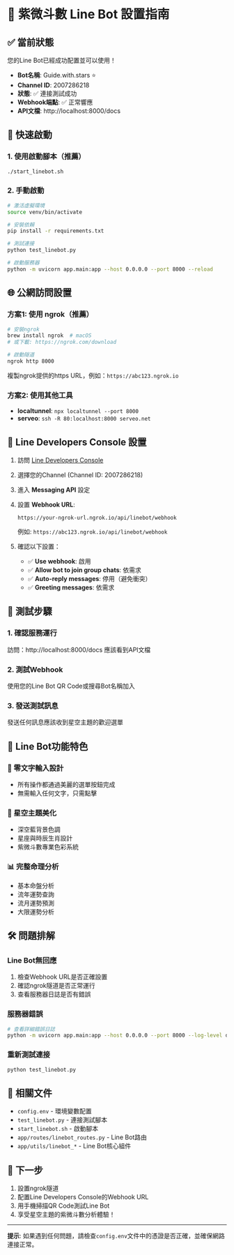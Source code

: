 # 🌌 紫微斗數 Line Bot 設置指南

## ✅ 當前狀態
您的Line Bot已經成功配置並可以使用！

- **Bot名稱**: Guide.with.stars ⭐
- **Channel ID**: 2007286218
- **狀態**: ✅ 連接測試成功
- **Webhook端點**: ✅ 正常響應
- **API文檔**: http://localhost:8000/docs

## 🚀 快速啟動

### 1. 使用啟動腳本（推薦）
```bash
./start_linebot.sh
```

### 2. 手動啟動
```bash
# 激活虛擬環境
source venv/bin/activate

# 安裝依賴
pip install -r requirements.txt

# 測試連接
python test_linebot.py

# 啟動服務器
python -m uvicorn app.main:app --host 0.0.0.0 --port 8000 --reload
```

## 🌐 公網訪問設置

### 方案1: 使用 ngrok（推薦）
```bash
# 安裝ngrok
brew install ngrok  # macOS
# 或下載: https://ngrok.com/download

# 啟動隧道
ngrok http 8000
```

複製ngrok提供的https URL，例如：`https://abc123.ngrok.io`

### 方案2: 使用其他工具
- **localtunnel**: `npx localtunnel --port 8000`
- **serveo**: `ssh -R 80:localhost:8000 serveo.net`

## 📱 Line Developers Console 設置

1. 訪問 [Line Developers Console](https://developers.line.biz/console/)
2. 選擇您的Channel (Channel ID: 2007286218)
3. 進入 **Messaging API** 設定
4. 設置 **Webhook URL**:
   ```
   https://your-ngrok-url.ngrok.io/api/linebot/webhook
   ```
   例如: `https://abc123.ngrok.io/api/linebot/webhook`

5. 確認以下設置：
   - ✅ **Use webhook**: 啟用
   - ✅ **Allow bot to join group chats**: 依需求
   - ✅ **Auto-reply messages**: 停用（避免衝突）
   - ✅ **Greeting messages**: 依需求

## 🧪 測試步驟

### 1. 確認服務運行
訪問：http://localhost:8000/docs 應該看到API文檔

### 2. 測試Webhook
使用您的Line Bot QR Code或搜尋Bot名稱加入

### 3. 發送測試訊息
發送任何訊息應該收到星空主題的歡迎選單

## 🎨 Line Bot功能特色

### 🌟 零文字輸入設計
- 所有操作都通過美麗的選單按鈕完成
- 無需輸入任何文字，只需點擊

### 🌌 星空主題美化
- 深空藍背景色調
- 星座與時辰生肖設計
- 紫微斗數專業色彩系統

### 📊 完整命理分析
- 基本命盤分析
- 流年運勢查詢
- 流月運勢預測
- 大限運勢分析

## 🛠️ 問題排解

### Line Bot無回應
1. 檢查Webhook URL是否正確設置
2. 確認ngrok隧道是否正常運行
3. 查看服務器日誌是否有錯誤

### 服務器錯誤
```bash
# 查看詳細錯誤日誌
python -m uvicorn app.main:app --host 0.0.0.0 --port 8000 --log-level debug
```

### 重新測試連接
```bash
python test_linebot.py
```

## 📁 相關文件
- `config.env` - 環境變數配置
- `test_linebot.py` - 連接測試腳本
- `start_linebot.sh` - 啟動腳本
- `app/routes/linebot_routes.py` - Line Bot路由
- `app/utils/linebot_*` - Line Bot核心組件

## 🎯 下一步
1. 設置ngrok隧道
2. 配置Line Developers Console的Webhook URL
3. 用手機掃描QR Code測試Line Bot
4. 享受星空主題的紫微斗數分析體驗！

---
**提示**: 如果遇到任何問題，請檢查`config.env`文件中的憑證是否正確，並確保網路連接正常。 